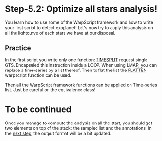 # Step-5.2: Optimize all stars analysis!

You learn how to use some of the WarpScript framework and how to write your first script to detect exoplanet! Let's now try to apply this analysis on all the lightcurve of each stars we have at our disposal.

## Practice

In the first script you write only one function: [TIMESPLIT](/docs/reference/functions/function_TIMESPLIT/) request single GTS. Encapsuled this instruction inside a LOOP. When using LMAP, you can replace a time-series by a list thereof. Then to flat the list the [FLATTEN](/docs/reference/functions/function_FLATTEN/) warpscript function can be used.

Then all the WarpScript framework functions can be applied on Time-series list. Just be careful on the equivalence class!

# To be continued

Once you manage to compute the analysis on all the start, you should get two elements on top of the stack: the sampled list and the annotations. In the [next step](/step-5-Process-all-stars/5.3-Reformat-the-output/README.md), the output format will be a bit updated.
